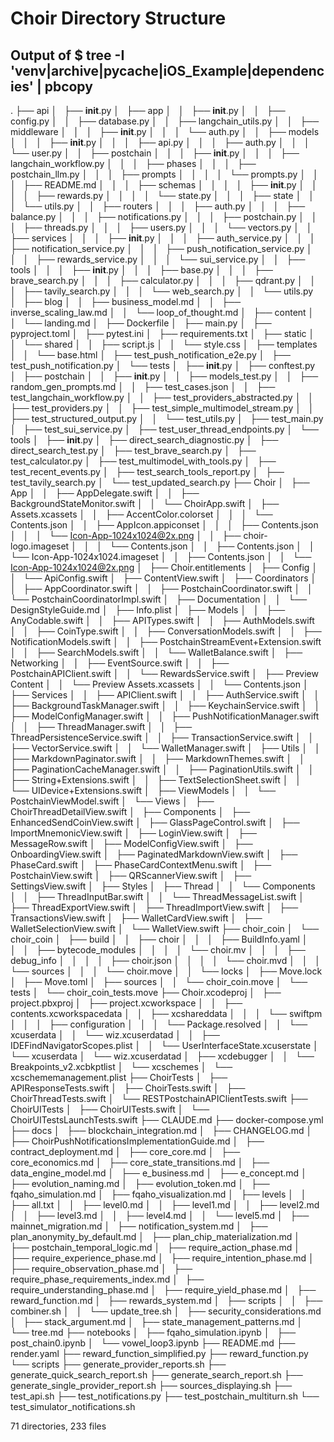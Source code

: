 # Choir Directory Structure
## Output of $ tree -I 'venv|archive|__pycache__|iOS_Example|dependencies' | pbcopy

.
├── api
│   ├── __init__.py
│   ├── app
│   │   ├── __init__.py
│   │   ├── config.py
│   │   ├── database.py
│   │   ├── langchain_utils.py
│   │   ├── middleware
│   │   │   ├── __init__.py
│   │   │   └── auth.py
│   │   ├── models
│   │   │   ├── __init__.py
│   │   │   ├── api.py
│   │   │   ├── auth.py
│   │   │   └── user.py
│   │   ├── postchain
│   │   │   ├── __init__.py
│   │   │   ├── langchain_workflow.py
│   │   │   ├── phases
│   │   │   ├── postchain_llm.py
│   │   │   ├── prompts
│   │   │   │   └── prompts.py
│   │   │   ├── README.md
│   │   │   ├── schemas
│   │   │   │   ├── __init__.py
│   │   │   │   ├── rewards.py
│   │   │   │   └── state.py
│   │   │   ├── state
│   │   │   └── utils.py
│   │   ├── routers
│   │   │   ├── auth.py
│   │   │   ├── balance.py
│   │   │   ├── notifications.py
│   │   │   ├── postchain.py
│   │   │   ├── threads.py
│   │   │   ├── users.py
│   │   │   └── vectors.py
│   │   ├── services
│   │   │   ├── __init__.py
│   │   │   ├── auth_service.py
│   │   │   ├── notification_service.py
│   │   │   ├── push_notification_service.py
│   │   │   ├── rewards_service.py
│   │   │   └── sui_service.py
│   │   ├── tools
│   │   │   ├── __init__.py
│   │   │   ├── base.py
│   │   │   ├── brave_search.py
│   │   │   ├── calculator.py
│   │   │   ├── qdrant.py
│   │   │   ├── tavily_search.py
│   │   │   └── web_search.py
│   │   └── utils.py
│   ├── blog
│   │   ├── business_model.md
│   │   ├── inverse_scaling_law.md
│   │   └── loop_of_thought.md
│   ├── content
│   │   └── landing.md
│   ├── Dockerfile
│   ├── main.py
│   ├── pyproject.toml
│   ├── pytest.ini
│   ├── requirements.txt
│   ├── static
│   │   └── shared
│   │       ├── script.js
│   │       └── style.css
│   ├── templates
│   │   └── base.html
│   ├── test_push_notification_e2e.py
│   ├── test_push_notification.py
│   └── tests
│       ├── __init__.py
│       ├── conftest.py
│       ├── postchain
│       │   ├── __init__.py
│       │   ├── models_test.py
│       │   ├── random_gen_prompts.md
│       │   ├── test_cases.json
│       │   ├── test_langchain_workflow.py
│       │   ├── test_providers_abstracted.py
│       │   ├── test_providers.py
│       │   ├── test_simple_multimodel_stream.py
│       │   ├── test_structured_output.py
│       │   └── test_utils.py
│       ├── test_main.py
│       ├── test_sui_service.py
│       ├── test_user_thread_endpoints.py
│       └── tools
│           ├── __init__.py
│           ├── direct_search_diagnostic.py
│           ├── direct_search_test.py
│           ├── test_brave_search.py
│           ├── test_calculator.py
│           ├── test_multimodel_with_tools.py
│           ├── test_recent_events.py
│           ├── test_search_tools_report.py
│           ├── test_tavily_search.py
│           └── test_updated_search.py
├── Choir
│   ├── App
│   │   ├── AppDelegate.swift
│   │   ├── BackgroundStateMonitor.swift
│   │   └── ChoirApp.swift
│   ├── Assets.xcassets
│   │   ├── AccentColor.colorset
│   │   │   └── Contents.json
│   │   ├── AppIcon.appiconset
│   │   │   ├── Contents.json
│   │   │   └── Icon-App-1024x1024@2x.png
│   │   ├── choir-logo.imageset
│   │   │   └── Contents.json
│   │   ├── Contents.json
│   │   └── Icon-App-1024x1024.imageset
│   │       ├── Contents.json
│   │       └── Icon-App-1024x1024@2x.png
│   ├── Choir.entitlements
│   ├── Config
│   │   └── ApiConfig.swift
│   ├── ContentView.swift
│   ├── Coordinators
│   │   ├── AppCoordinator.swift
│   │   ├── PostchainCoordinator.swift
│   │   └── PostchainCoordinatorImpl.swift
│   ├── Documentation
│   │   └── DesignStyleGuide.md
│   ├── Info.plist
│   ├── Models
│   │   ├── AnyCodable.swift
│   │   ├── APITypes.swift
│   │   ├── AuthModels.swift
│   │   ├── CoinType.swift
│   │   ├── ConversationModels.swift
│   │   ├── NotificationModels.swift
│   │   ├── PostchainStreamEvent+Extension.swift
│   │   ├── SearchModels.swift
│   │   └── WalletBalance.swift
│   ├── Networking
│   │   ├── EventSource.swift
│   │   ├── PostchainAPIClient.swift
│   │   └── RewardsService.swift
│   ├── Preview Content
│   │   └── Preview Assets.xcassets
│   │       └── Contents.json
│   ├── Services
│   │   ├── APIClient.swift
│   │   ├── AuthService.swift
│   │   ├── BackgroundTaskManager.swift
│   │   ├── KeychainService.swift
│   │   ├── ModelConfigManager.swift
│   │   ├── PushNotificationManager.swift
│   │   ├── ThreadManager.swift
│   │   ├── ThreadPersistenceService.swift
│   │   ├── TransactionService.swift
│   │   ├── VectorService.swift
│   │   └── WalletManager.swift
│   ├── Utils
│   │   ├── MarkdownPaginator.swift
│   │   ├── MarkdownThemes.swift
│   │   ├── PaginationCacheManager.swift
│   │   ├── PaginationUtils.swift
│   │   ├── String+Extensions.swift
│   │   ├── TextSelectionSheet.swift
│   │   └── UIDevice+Extensions.swift
│   ├── ViewModels
│   │   └── PostchainViewModel.swift
│   └── Views
│       ├── ChoirThreadDetailView.swift
│       ├── Components
│       ├── EnhancedSendCoinView.swift
│       ├── GlassPageControl.swift
│       ├── ImportMnemonicView.swift
│       ├── LoginView.swift
│       ├── MessageRow.swift
│       ├── ModelConfigView.swift
│       ├── OnboardingView.swift
│       ├── PaginatedMarkdownView.swift
│       ├── PhaseCard.swift
│       ├── PhaseCardContextMenu.swift
│       ├── PostchainView.swift
│       ├── QRScannerView.swift
│       ├── SettingsView.swift
│       ├── Styles
│       ├── Thread
│       │   └── Components
│       │       ├── ThreadInputBar.swift
│       │       └── ThreadMessageList.swift
│       ├── ThreadExportView.swift
│       ├── ThreadImportView.swift
│       ├── TransactionsView.swift
│       ├── WalletCardView.swift
│       ├── WalletSelectionView.swift
│       └── WalletView.swift
├── choir_coin
│   └── choir_coin
│       ├── build
│       │   ├── choir
│       │   │   ├── BuildInfo.yaml
│       │   │   ├── bytecode_modules
│       │   │   │   └── choir.mv
│       │   │   ├── debug_info
│       │   │   │   ├── choir.json
│       │   │   │   └── choir.mvd
│       │   │   └── sources
│       │   │       └── choir.move
│       │   └── locks
│       ├── Move.lock
│       ├── Move.toml
│       ├── sources
│       │   └── choir_coin.move
│       └── tests
│           └── choir_coin_tests.move
├── Choir.xcodeproj
│   ├── project.pbxproj
│   ├── project.xcworkspace
│   │   ├── contents.xcworkspacedata
│   │   ├── xcshareddata
│   │   │   └── swiftpm
│   │   │       ├── configuration
│   │   │       └── Package.resolved
│   │   └── xcuserdata
│   │       └── wiz.xcuserdatad
│   │           ├── IDEFindNavigatorScopes.plist
│   │           └── UserInterfaceState.xcuserstate
│   └── xcuserdata
│       └── wiz.xcuserdatad
│           ├── xcdebugger
│           │   └── Breakpoints_v2.xcbkptlist
│           └── xcschemes
│               └── xcschememanagement.plist
├── ChoirTests
│   ├── APIResponseTests.swift
│   ├── ChoirTests.swift
│   ├── ChoirThreadTests.swift
│   └── RESTPostchainAPIClientTests.swift
├── ChoirUITests
│   ├── ChoirUITests.swift
│   └── ChoirUITestsLaunchTests.swift
├── CLAUDE.md
├── docker-compose.yml
├── docs
│   ├── blockchain_integration.md
│   ├── CHANGELOG.md
│   ├── ChoirPushNotificationsImplementationGuide.md
│   ├── contract_deployment.md
│   ├── core_core.md
│   ├── core_economics.md
│   ├── core_state_transitions.md
│   ├── data_engine_model.md
│   ├── e_business.md
│   ├── e_concept.md
│   ├── evolution_naming.md
│   ├── evolution_token.md
│   ├── fqaho_simulation.md
│   ├── fqaho_visualization.md
│   ├── levels
│   │   ├── all.txt
│   │   ├── level0.md
│   │   ├── level1.md
│   │   ├── level2.md
│   │   ├── level3.md
│   │   ├── level4.md
│   │   └── level5.md
│   ├── mainnet_migration.md
│   ├── notification_system.md
│   ├── plan_anonymity_by_default.md
│   ├── plan_chip_materialization.md
│   ├── postchain_temporal_logic.md
│   ├── require_action_phase.md
│   ├── require_experience_phase.md
│   ├── require_intention_phase.md
│   ├── require_observation_phase.md
│   ├── require_phase_requirements_index.md
│   ├── require_understanding_phase.md
│   ├── require_yield_phase.md
│   ├── reward_function.md
│   ├── rewards_system.md
│   ├── scripts
│   │   ├── combiner.sh
│   │   └── update_tree.sh
│   ├── security_considerations.md
│   ├── stack_argument.md
│   ├── state_management_patterns.md
│   └── tree.md
├── notebooks
│   ├── fqaho_simulation.ipynb
│   ├── post_chain0.ipynb
│   └── vowel_loop3.ipynb
├── README.md
├── render.yaml
├── reward_function_simplified.py
├── reward_function.py
└── scripts
    ├── generate_provider_reports.sh
    ├── generate_quick_search_report.sh
    ├── generate_search_report.sh
    ├── generate_single_provider_report.sh
    ├── sources_displaying.sh
    ├── test_api.sh
    ├── test_notifications.py
    ├── test_postchain_multiturn.sh
    └── test_simulator_notifications.sh

71 directories, 233 files
